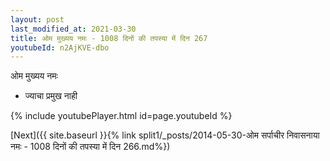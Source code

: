 ```yaml
---
layout: post
last_modified_at: 2021-03-30
title: ओम मुख्यय नमः - 1008 दिनों की तपस्या में दिन 267
youtubeId: n2AjKVE-dbo
---
```

 
 
 ओम मुख्यय नमः  
 
 -  ज्याचा प्रमुख नाही 
 
  
 
  
 
 
 
 
 
 


{% include youtubePlayer.html id=page.youtubeId %}
 
[Next]({{ site.baseurl }}{% link  split1/_posts/2014-05-30-ओम सर्पाचीर निवासनाया नमः - 1008 दिनों की तपस्या में दिन 266.md%})
 
